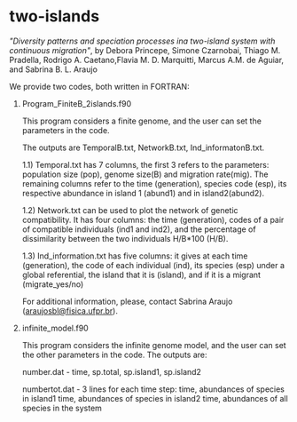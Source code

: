 # two-islands

_"Diversity patterns and speciation processes ina two-island system with continuous migration"_, by
Debora Princepe, Simone Czarnobai, Thiago M. Pradella, Rodrigo A. Caetano,Flavia M. D. Marquitti, Marcus A.M. de Aguiar, and Sabrina B. L. Araujo

We provide two codes, both written in FORTRAN:

1) Program_FiniteB_2islands.f90 
	
	This program considers a finite genome, and the user can set the parameters in the code. 
	
	The outputs are TemporalB.txt, NetworkB.txt, Ind_informatonB.txt. 
	
	1.1) Temporal.txt has 7 columns, the first 3 refers to  the parameters: population size (pop), genome size(B) and   migration rate(mig). The remaining columns refer to the time (generation), species code (esp), its respective abundance in island 1 (abund1) and in island2(abund2).

	1.2) Network.txt can be used to plot the network of genetic compatibility. It has four columns:  the time (generation), codes of a pair of compatible individuals (ind1 and ind2), and the percentage of dissimilarity between the two individuals H/B*100 (H/B).
	
	1.3) Ind_information.txt has five columns: it gives at each time (generation), the code of each individual (ind), its species (esp) under a global referential, the island that it is (island), and if it is a migrant (migrate_yes/no) 

	For additional information, please, contact Sabrina Araujo (araujosbl@fisica.ufpr.br). 


2) infinite_model.f90 
	
	This program considers the infinite genome model, and the user can set the other parameters in the code. The outputs are:
	
	number.dat - time, sp.total, sp.island1, sp.island2
	
	numbertot.dat -  3 lines for each time step:
	                 time, abundances of species in island1
	                 time, abundances of species in island2
	                 time, abundances of all species in the system
